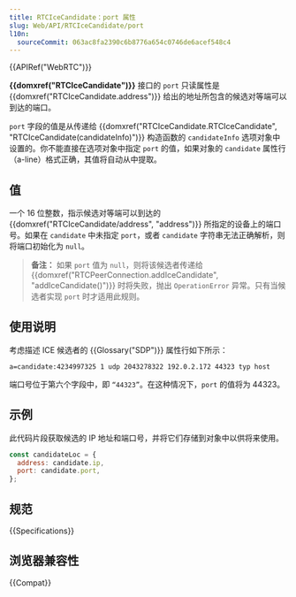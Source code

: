 ```yaml
---
title: RTCIceCandidate：port 属性
slug: Web/API/RTCIceCandidate/port
l10n:
  sourceCommit: 063ac8fa2390c6b8776a654c0746de6acef548c4
---
```


{{APIRef("WebRTC")}}

**{{domxref("RTCIceCandidate")}}** 接口的 `port` 只读属性是 {{domxref("RTCIceCandidate.address")}} 给出的地址所包含的候选对等端可以到达的端口。

`port` 字段的值是从传递给 {{domxref("RTCIceCandidate.RTCIceCandidate", "RTCIceCandidate(candidateInfo)")}} 构造函数的 `candidateInfo` 选项对象中设置的。你不能直接在选项对象中指定 `port` 的值，如果对象的 `candidate` 属性行（a-line）格式正确，其值将自动从中提取。

## 值

一个 16 位整数，指示候选对等端可以到达的 {{domxref("RTCIceCandidate/address", "address")}} 所指定的设备上的端口号。如果在 `candidate` 中未指定 `port`，或者 `candidate` 字符串无法正确解析，则将端口初始化为 `null`。

> **备注：** 如果 `port` 值为 `null`，则将该候选者传递给 {{domxref("RTCPeerConnection.addIceCandidate", "addIceCandidate()")}} 时将失败，抛出 `OperationError` 异常。只有当候选者实现 `port` 时才适用此规则。

## 使用说明

考虑描述 ICE 候选者的 {{Glossary("SDP")}} 属性行如下所示：

```plain
a=candidate:4234997325 1 udp 2043278322 192.0.2.172 44323 typ host
```

端口号位于第六个字段中，即 `“44323”`。在这种情况下，`port` 的值将为 44323。

## 示例

此代码片段获取候选的 IP 地址和端口号，并将它们存储到对象中以供将来使用。

```js
const candidateLoc = {
  address: candidate.ip,
  port: candidate.port,
};
```

## 规范

{{Specifications}}

## 浏览器兼容性

{{Compat}}
